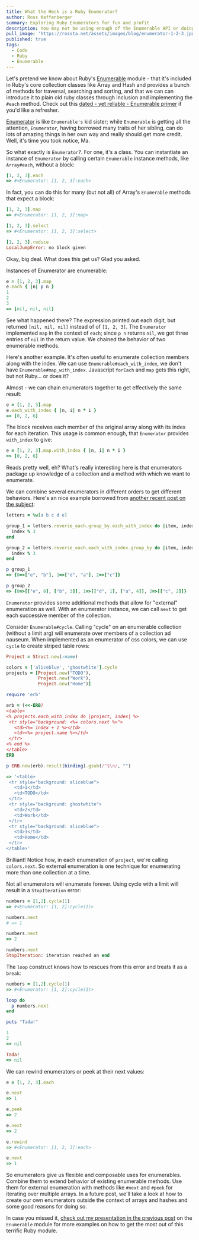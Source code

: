 ```yaml
---
title: What the Heck is a Ruby Enumerator?
author: Ross Kaffenberger
summary: Exploring Ruby Enumerators for fun and profit
description: You may not be using enough of the Enumerable API or doing enough with Enumerator.
pull_image: 'https://rossta.net/assets/images/blog/enumerator-1-2-3.jpg'
published: true
tags:
  - Code
  - Ruby
  - Enumerable
---
```

Let's pretend we know about Ruby's [Enumerable](http://ruby-doc.org/core-2.2.3/Enumerable.html) module - that it's included in
Ruby's core collection classes like Array and Hash and provides a bunch of
methods for traversal, searching and sorting, and that we can can introduce it
to plain old ruby classes through inclusion and implementing the `#each` method.
Check out this [dated - yet reliable - Enumerable primer](http://ruby.bastardsbook.com/chapters/enumerables/) if you'd like a refresher.

[Enumerator](http://ruby-doc.org/core-2.2.0/Enumerator.html) is like `Enumerable's` kid sister; while `Enumerable` is getting all the attention, `Enumerator`, having borrowed many traits of her sibling, can do lots of amazing things in her own way and really should get more credit. Well, it's time you took notice, Ma.

So what exactly is `Enumerator`?. For one, it's a class. You can instantiate an
instance of `Enumerator` by calling certain `Enumerable` instance methods, like `Array#each`, without a block:

```ruby
[1, 2, 3].each
=> #<Enumerator: [1, 2, 3]:each>
```

In fact, you can do this for many (but not all) of Array's `Enumerable` methods
that expect a block:

```ruby
[1, 2, 3].map
=> #<Enumerator: [1, 2, 3]:map>

[1, 2, 3].select
=> #<Enumerator: [1, 2, 3]:select>

[1, 2, 3].reduce
LocalJumpError: no block given
```

Okay, big deal. What does this get us? Glad you asked.

Instances of Enumerator are enumerable:

```ruby
e = [1, 2, 3].map
e.each { |n| p n }
1
2
3
=> [nil, nil, nil]
```

See what happened there? The expression printed out each digit, but returned `[nil, nil, nil]` instead of of `[1, 2, 3]`. The `Enumerator` implemented `map` in the context of `each`; since `p n` returns `nil`, we got three entries of `nil` in the return value. We chained the behavior of two enumerable methods.

Here's another example. It's often useful to enumerate collection members along
with the index. We can use `Enumerable#each_with_index`, we don't have
`Enumerable#map_with_index`. Javascript `forEach` and `map` gets this right, but not Ruby... or does it?

Almost - we can chain enumerators together to get effectively the same result:

```ruby
e = [1, 2, 3].map
e.each_with_index { |n, i| n * i }
=> [0, 2, 6]
```

The block receives each member of the original array along with its index
for each iteration. This usage is common enough, that `Enumerator` provides
`with_index` to give:

```ruby
e = [1, 2, 3].map.with_index { |n, i| n * i }
=> [0, 2, 6]
```

Reads pretty well, eh? What's really interesting here is that enumerators package
up knowledge of a collection and a method with which we want to enumerate.

We can combine several enumerators in different orders to get different
behaviors. Here's an nice example borrowed from [another recent post on the subject](http://dgiim.github.io/blog/2015/08/24/ruby-enumerators/#the-enumerator-class):

```ruby
letters = %w[a b c d e]

group_1 = letters.reverse_each.group_by.each_with_index do |item, index|
  index % 3
end

group_2 = letters.reverse_each.each_with_index.group_by do |item, index|
  index % 3
end

p group_1
=> {0=>["e", "b"], 1=>["d", "a"], 2=>["c"]}

p group_2
=> {0=>[["e", 0], ["b", 3]], 1=>[["d", 1], ["a", 4]], 2=>[["c", 2]]}
```

`Enumerator` provides some additional methods that allow for "external"
enumeration as well. With an enumerator instance, we can call `next` to get each
successive member of the collection.

Consider `Enumerable#cycle`. Calling "cycle" on an enumerable collection (without a limit arg) will enumerate over members of a collection ad nauseum. When implemented as an enumerator of css colors, we can use `cycle` to create striped table rows:

```ruby
Project = Struct.new(:name)

colors = ['aliceblue', 'ghostwhite'].cycle
projects = [Project.new("TODO"),
            Project.new("Work"),
            Project.new("Home")]

require 'erb'

erb = (<<-ERB)
<table>
<% projects.each_with_index do |project, index| %>
 <tr style="background: <%= colors.next %>">
   <td><%= index + 1 %></td>
   <td><%= project.name %></td>
 </tr>
<% end %>
</table>
ERB

p ERB.new(erb).result(binding).gsub(/^$\n/, "")

=> '<table>
 <tr style="background: aliceblue">
   <td>1</td>
   <td>TODO</td>
 </tr>
 <tr style="background: ghostwhite">
   <td>2</td>
   <td>Work</td>
 </tr>
 <tr style="background: aliceblue">
   <td>3</td>
   <td>Home</td>
 </tr>
</table>'
```

Brilliant! Notice how, in each enumeration of `project`, we're calling `colors.next`. So external enumeration is one technique for enumerating more than one collection at a time.

Not all enumerators will enumerate forever. Using cycle with a limit will result
in a `StopIteration` error:

```ruby
numbers = [1,2].cycle(1)
=> #<Enumerator: [1, 2]:cycle(1)>

numbers.next
# => 1

numbers.next
=> 2

numbers.next
StopIteration: iteration reached an end
```

The `loop` construct knows how to rescues from this error and treats it as a
`break`:

```ruby
numbers = [1,2].cycle(1)
=> #<Enumerator: [1, 2]:cycle(1)>

loop do
  p numbers.next
end

puts "Tada!"

1
2
=> nil

Tada!
=> nil
```

We can rewind enumerators or peek at their next values:

```ruby
e = [1, 2, 3].each

e.next
=> 1

e.peek
=> 2

e.next
=> 2

e.rewind
=> #<Enumerator: [1, 2, 3]:each>

e.next
=> 1
```

So enumerators give us flexible and composable uses for enumerables. Combine them to extend behavior of existing enumerable methods. Use them for external enumeration with methods like `#next` and `#peek` for iterating over multiple arrays. In a future post, we'll take a look at how to create our own enumerators outside the context of arrays and hashes and some good reasons for doing so.

In case you missed it, [check out my presentation in the previous post](blog/ruby-enumerable.html) on the `Enumerable` module for more examples on how to get the most out of this terrific Ruby module.
